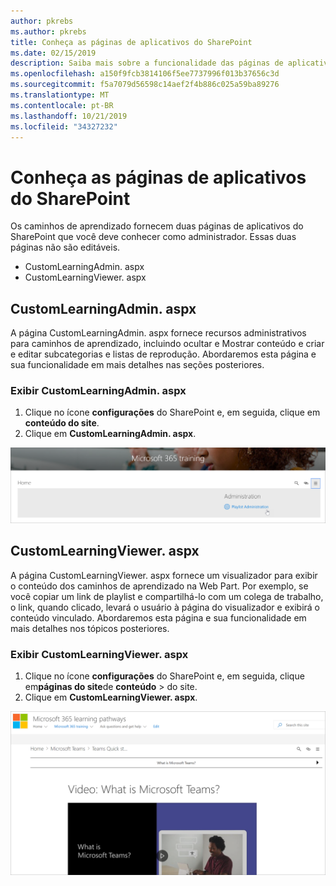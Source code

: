 ```yaml
---
author: pkrebs
ms.author: pkrebs
title: Conheça as páginas de aplicativos do SharePoint
ms.date: 02/15/2019
description: Saiba mais sobre a funcionalidade das páginas de aplicativos do SharePoint nos caminhos de aprendizado do Microsoft 365
ms.openlocfilehash: a150f9fcb3814106f5ee7737996f013b37656c3d
ms.sourcegitcommit: f5a7079d56598c14aef2f4b886c025a59ba89276
ms.translationtype: MT
ms.contentlocale: pt-BR
ms.lasthandoff: 10/21/2019
ms.locfileid: "34327232"
---
```

# <a name="get-to-know-the-sharepoint-application-pages"></a>Conheça as páginas de aplicativos do SharePoint

Os caminhos de aprendizado fornecem duas páginas de aplicativos do SharePoint que você deve conhecer como administrador. Essas duas páginas não são editáveis. 

- CustomLearningAdmin. aspx
- CustomLearningViewer. aspx

## <a name="customlearningadminaspx"></a>CustomLearningAdmin. aspx

A página CustomLearningAdmin. aspx fornece recursos administrativos para caminhos de aprendizado, incluindo ocultar e Mostrar conteúdo e criar e editar subcategorias e listas de reprodução. Abordaremos esta página e sua funcionalidade em mais detalhes nas seções posteriores.

### <a name="view-customlearningadminaspx"></a>Exibir CustomLearningAdmin. aspx

1. Clique no ícone **configurações** do SharePoint e, em seguida, clique em **conteúdo do site**. 
2. Clique em **CustomLearningAdmin. aspx**. 

![CG-adminapppage. png](media/cg-adminapppage.png)

## <a name="customlearningvieweraspx"></a>CustomLearningViewer. aspx
A página CustomLearningViewer. aspx fornece um visualizador para exibir o conteúdo dos caminhos de aprendizado na Web Part. Por exemplo, se você copiar um link de playlist e compartilhá-lo com um colega de trabalho, o link, quando clicado, levará o usuário à página do visualizador e exibirá o conteúdo vinculado. Abordaremos esta página e sua funcionalidade em mais detalhes nos tópicos posteriores.

### <a name="view-customlearningvieweraspx"></a>Exibir CustomLearningViewer. aspx

1. Clique no ícone **configurações** do SharePoint e, em seguida, clique em**páginas do site**de **conteúdo** > do site. 
2. Clique em **CustomLearningViewer. aspx**. 

![CG-viewerapppage. png](media/cg-viewerapppage.png)

